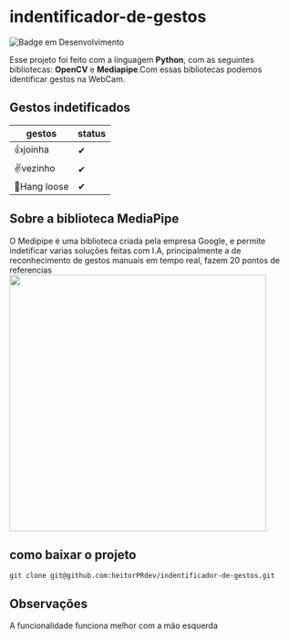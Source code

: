 # indentificador-de-gestos
![Badge em Desenvolvimento ](http://img.shields.io/static/v1?label=STATUS&message=EM%20DESENVOLVIMENTO&color=GREEN&style=for-the-badge)

Esse projeto foi feito com a linguagem **Python**, com as seguintes bibliotecas: **OpenCV** e **Mediapipe**.Com essas bibliotecas podemos identificar gestos na WebCam.

## Gestos indetificados
| gestos   | status      |
| -------- | ------------|
| 👍joinha |    ✔       |
| ✌vezinho |    ✔       |
| 🤙Hang loose |    ✔   |


## Sobre a biblioteca MediaPipe
O Medipipe é uma biblioteca criada pela empresa Google, e permite indetificar varias soluções feitas com I.A, principalmente a de reconhecimento de gestos manuais em tempo real, fazem 20 pontos de referencias
<img loading="lazy" src="https://developers.google.com/static/mediapipe/images/solutions/hand-landmarks.png" width=450>
## como baixar o projeto

```
git clone git@github.com:heitorPRdev/indentificador-de-gestos.git
```


## Observações
A funcionalidade funciona melhor com a mão esquerda
